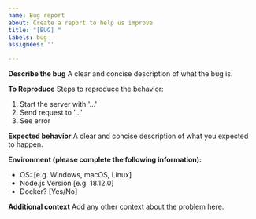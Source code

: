 ```yaml
---
name: Bug report
about: Create a report to help us improve
title: "[BUG] "
labels: bug
assignees: ''

---
```


**Describe the bug**
A clear and concise description of what the bug is.

**To Reproduce**
Steps to reproduce the behavior:
1. Start the server with '...'
2. Send request to '...'
3. See error

**Expected behavior**
A clear and concise description of what you expected to happen.

**Environment (please complete the following information):**
- OS: [e.g. Windows, macOS, Linux]
- Node.js Version [e.g. 18.12.0]
- Docker? [Yes/No]

**Additional context**
Add any other context about the problem here.